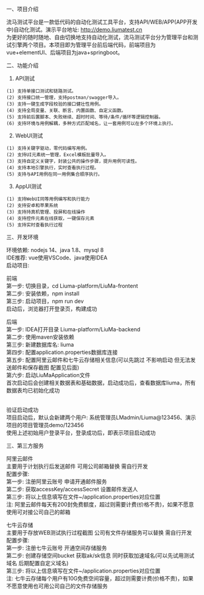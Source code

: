 一、项目介绍

流马测试平台是一款低代码的自动化测试工具平台，支持API/WEB/APP(APP开发中)自动化测试。演示平台地址: http://demo.liumatest.cn <br>
为更好的随时随地、自由切换地支持自动化测试，流马测试平台分为管理平台和测试引擎两个项目。本项目即为管理平台前后端代码，前端项目为vue+elementUI、后端项目为java+springboot。<br>

二、功能介绍
1. API测试
```
(1) 支持单接口测试和链路测试。
(2) 支持接口统一管理，支持postman/swagger导入。
(3) 支持一键生成字段校验的接口健壮性用例。
(4) 支持全局变量、关联、断言、内置函数、自定义函数。
(5) 支持前后置脚本、失败继续、超时时间、等待/条件/循环等逻辑控制器。
(6) 支持环境与用例解耦，多种方式匹配域名，让一套用例可以在多个环境上执行。
```

2. WebUI测试
```
(1) 支持关键字驱动，零代码编写用例。
(2) 支持UI元素统一管理，Excel模板批量导入。
(3) 支持自定义关键字，封装公共的操作步骤，提升用例可读性。
(4) 支持本地引擎执行，实时查看执行过程。
(5) 支持与API用例在同一用例集合顺序执行。
```

3. AppUI测试
```
(1) 支持WebUI同等用例编写和执行能力
(2) 支持安卓和苹果系统
(3) 支持持真机管理、投屏和在线操作
(4) 支持控件元素在线获取，一键保存元素
(5) 支持实时查看执行过程
```
三、开发环境

环境依赖: nodejs 14、java 1.8、mysql 8 <br>
IDE推荐: vue使用VSCode、java使用IDEA <br>
启动项目: <br>

前端<br>
第一步: 切换目录，cd Liuma-platform/LiuMa-frontent <br>
第二步: 安装依赖，npm install <br>
第三步: 启动项目，npm run dev <br>
启动后，浏览器打开登录页，构建成功 <br>

后端<br>
第一步: IDEA打开目录 Liuma-platform/LiuMa-backend <br>
第二步: 使用maven安装依赖 <br>
第三步: 新建数据库名: liuma <br>
第四步: 配置application.properties数据库连接 <br>
第五步: 配置阿里云邮件和七牛云存储相关信息(可以先跳过 不影响启动 但无法发送邮件和保存截图 配置见后面) <br>
第六步: 启动LiuMaApplication文件 <br>
首次启动后会创建相关数据表和基础数据，启动成功后，查看数据库liuma，所有数据表均已初始化成功 <br><br>

验证启动成功<br>
项目启动后，默认会新建两个用户: 系统管理员LMadmin/Liuma@123456、演示项目的项目管理员demo/123456 <br>
使用上述初始用户登录平台，登录成功后，即表示项目启动成功 <br>

三、第三方服务

阿里云邮件<br>
主要用于计划执行后发送邮件 可用公司邮箱替换 需自行开发 <br>
配置步骤: <br>
第一步: 注册阿里云账号 申请开通邮件服务 <br>
第二步: 获取accessKey/accessSecret 设置邮件发送人 <br>
第三步: 将以上信息填写在文件~/application.properties对应位置 <br>
注: 阿里云邮件每天有200封免费额度，超过则需要计费(价格不贵)，如果不愿意使用可对接公司自己的邮箱 <br>

七牛云存储<br>
主要用于存放WEB测试执行过程截图 公司有文件存储服务可以替换 需自行开发 <br>
配置步骤: <br>
第一步: 注册七牛云账号 开通空间存储服务 <br>
第二步: 创建存储空间bucket 获取ak/sk信息 同时获取加速域名(可以先试用测试域名 后期配置自定义域名) <br>
第三步: 将以上信息填写在文件~/application.properties对应位置 <br>
注: 七牛云存储每个用户有10G免费空间容量，超过则需要计费(价格不贵)，如果不愿意使用也可用公司自己的文件存储服务 <br>
